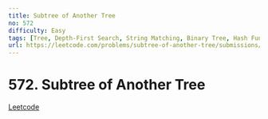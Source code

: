 ```yaml
---
title: Subtree of Another Tree
no: 572
difficulty: Easy
tags: [Tree, Depth-First Search, String Matching, Binary Tree, Hash Function]
url: https://leetcode.com/problems/subtree-of-another-tree/submissions/
---
```


# 572. Subtree of Another Tree

[Leetcode](https://leetcode.com/problems/subtree-of-another-tree/submissions/)

